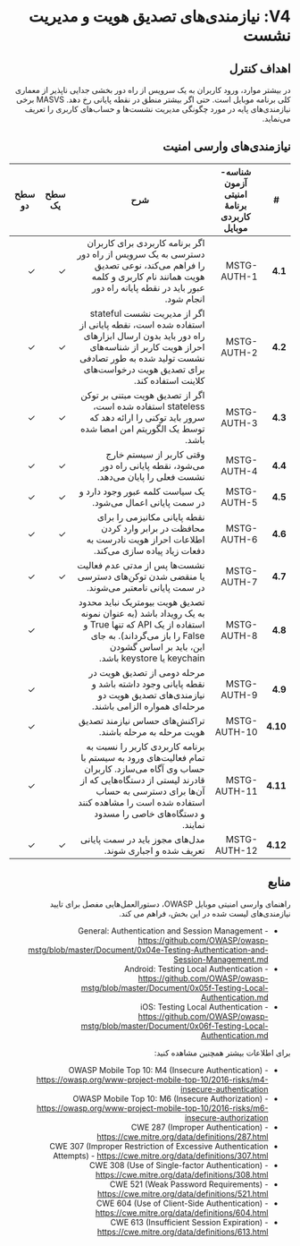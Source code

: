 <div dir="rtl" markdown="1">

# V4: نیازمندی‌های تصدیق هویت و مدیریت نشست

## اهداف کنترل

در بیشتر موارد، ورود کاربران به یک سرویس از راه دور بخشی جدایی ناپذیر از معماری کلی برنامه موبایل است. حتی اگر بیشتر منطق در نقطه پایانی رخ دهد. MASVS برخی نیازمندی‌های پایه در مورد چگونگی مدیریت نشست‌ها و حساب‌های کاربری را تعریف می‌نماید.

## نیازمندی‌های وارسی امنیت

| # | شناسه-آزمون امنیتی برنامۀ کاربردی موبایل | شرح | سطح یک | سطح دو |
| -- | -------- | ---------------------- | - | - |
| **4.1** | MSTG-AUTH-1 | اگر برنامه کاربردی برای کاربران دسترسی به یک سرویس از راه دور را فراهم می‌کند، نوعی تصدیق هویت همانند نام کاربری و کلمه عبور باید در نقطه پایانه راه دور انجام شود. | ✓ | ✓ |
| **4.2** | MSTG-AUTH-2 | اگر از مدیریت نشست stateful استفاده شده است، نقطه پایانی از راه دور باید بدون ارسال ابزارهای احراز هویت کاربر از شناسه‌های نشست تولید شده به طور تصادفی برای تصدیق هویت درخواست‌های کلاینت استفاده کند. | ✓ | ✓ |
| **4.3** | MSTG-AUTH-3 | اگر از تصدیق هویت مبتنی بر توکن stateless استفاده شده است، سرور باید توکنی را ارائه دهد که توسط یک الگوریتم امن امضا شده باشد. | ✓ | ✓ |
| **4.4** | MSTG-AUTH-4 | وقتی کاربر از سیستم خارج می‌شود، نقطه پایانی راه دور نشست فعلی را پایان می‌دهد. | ✓ | ✓ |
| **4.5** | MSTG-AUTH-5 | یک سیاست کلمه عبور وجود دارد و در سمت پایانی اعمال می‌شود. | ✓ | ✓ |
| **4.6** | MSTG-AUTH-6 | نقطه پایانی مکانیزمی را برای محافظت در برابر وارد کردن اطلاعات احراز هویت نادرست به دفعات زیاد پیاده سازی می‌کند. | ✓ | ✓ |
| **4.7** | MSTG-AUTH-7 | نشست‌ها پس از مدتی عدم فعالیت یا منقضی شدن توکن‌های دسترسی در سمت پایانی نامعتبر می‌شوند. | ✓ | ✓ |
| **4.8** | MSTG-AUTH-8 | تصدیق هویت بیومتریک نباید محدود به یک رویداد باشد (به عنوان نمونه استفاده از یک API که تنها True و False را باز می‌گرداند). به جای این، باید بر اساس گشودن keychain یا keystore باشد. | | ✓ |
| **4.9** | MSTG-AUTH-9 | مرحله دومی از تصدیق هویت در نقطه پایانی وجود داشته باشد و نیازمندی‌های تصدیق هویت دو مرحله‌ای همواره الزامی باشند.  | | ✓ |
| **4.10** | MSTG-AUTH-10 | تراکنش‌های حساس نیازمند تصدیق هویت مرحله به مرحله باشند. | | ✓ |
| **4.11** | MSTG-AUTH-11 | برنامه کاربردی کاربر را نسبت به تمام فعالیت‌های ورود به سیستم با حساب وی آگاه می‌سازد. کاربران قادرند لیستی از دستگاه‌هایی که از آن‌ها برای دسترسی به حساب استفاده شده است را مشاهده کنند و دستگاه‌های خاصی را مسدود نمایند. | | ✓ |
| **4.12** | MSTG-AUTH-12 | مدل‌های مجوز باید در سمت پایانی تعریف شده و اجباری شوند. | ✓ | ✓ |

## منابع

راهنمای وارسی امنیتی موبایل OWASP، دستورالعمل‌هایی مفصل برای تایید نیازمندی‌های لیست شده در این بخش، فراهم می کند.

- General: Authentication and Session Management - <https://github.com/OWASP/owasp-mstg/blob/master/Document/0x04e-Testing-Authentication-and-Session-Management.md>
- Android: Testing Local Authentication - <https://github.com/OWASP/owasp-mstg/blob/master/Document/0x05f-Testing-Local-Authentication.md>
- iOS: Testing Local Authentication - <https://github.com/OWASP/owasp-mstg/blob/master/Document/0x06f-Testing-Local-Authentication.md>

برای اطلاعات بیشتر همچنین مشاهده کنید:

- OWASP Mobile Top 10: M4 (Insecure Authentication) - <https://owasp.org/www-project-mobile-top-10/2016-risks/m4-insecure-authentication>
- OWASP Mobile Top 10: M6 (Insecure Authorization) - <https://owasp.org/www-project-mobile-top-10/2016-risks/m6-insecure-authorization>
- CWE 287 (Improper Authentication) - <https://cwe.mitre.org/data/definitions/287.html>
- CWE 307 (Improper Restriction of Excessive Authentication Attempts) - <https://cwe.mitre.org/data/definitions/307.html>
- CWE 308 (Use of Single-factor Authentication) - <https://cwe.mitre.org/data/definitions/308.html>
- CWE 521 (Weak Password Requirements) - <https://cwe.mitre.org/data/definitions/521.html>
- CWE 604 (Use of Client-Side Authentication) - <https://cwe.mitre.org/data/definitions/604.html>
- CWE 613 (Insufficient Session Expiration) - <https://cwe.mitre.org/data/definitions/613.html>

</div>
